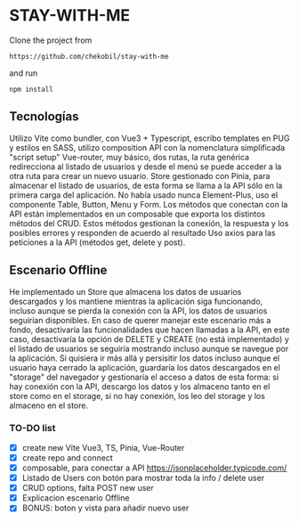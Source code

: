 # STAY-WITH-ME

Clone the project from

```
https://github.com/chekobil/stay-with-me
```

and run

```
npm install
```

## Tecnologías

Utilizo Vite como bundler, con Vue3 + Typescript,
escribo templates en PUG y estilos en SASS, utilizo composition API con la nomenclatura simplificada "script setup"
Vue-router, muy básico, dos rutas, la ruta genérica redirecciona al listado de usuarios y desde el menú se puede acceder a la otra ruta para crear un nuevo usuario.
Store gestionado con Pinia, para almacenar el listado de usuarios, de esta forma se llama a la API sólo en la primera carga del aplicación.
No había usado nunca Element-Plus, uso el componente Table, Button, Menu y Form.
Los métodos que conectan con la API están implementados en un composable que exporta los distintos métodos del CRUD.
Estos métodos gestionan la conexión, la respuesta y los posibles errores y responden de acuerdo al resultado
Uso axios para las peticiones a la API (métodos get, delete y post).

## Escenario Offline

He implementado un Store que almacena los datos de usuarios descargados y los mantiene mientras la aplicación siga funcionando, incluso aunque se pierda la conexión con la API, los datos de usuarios seguirían disponibles. En caso de querer manejar este escenario más a fondo, desactivaría las funcionalidades que hacen llamadas a la API, en este caso, desactivaría la opción de DELETE y CREATE (no está implementado) y el listado de usuarios se seguiría mostrando incluso aunque se navegue por la aplicación.
Si quisiera ir más allá y persisitir los datos incluso aunque el usuario haya cerrado la aplicación, guardaría los datos descargados en el "storage" del navegador y gestionaría el acceso a datos de esta forma: si hay conexión con la API, descargo los datos y los almaceno tanto en el store como en el storage, si no hay conexión, los leo del storage y los almaceno en el store.

### TO-DO list

- [x] create new Vite Vue3, TS, Pinia, Vue-Router
- [x] create repo and connect
- [x] composable, para conectar a API https://jsonplaceholder.typicode.com/
- [x] Listado de Users con botón para mostrar toda la info / delete user
- [x] CRUD options, falta POST new user
- [x] Explicacion escenario Offline
- [x] BONUS: boton y vista para añadir nuevo user
